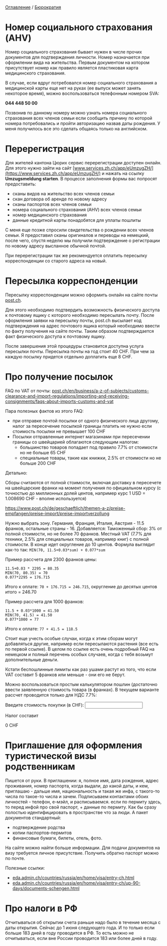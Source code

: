 [Оглавление](/faq/) / [Бюрократия](/faq/docs/Бюрократия.html)

# Номер социального страхования (AHV)
Номер социального страхования бывает нужен в числе прочих документов для подтверждения личности. Номер назначается при оформлении вида на жительства. Первым документом на котором присутствует номер как правило является пластиковая карта медицинского страхования. 

В случае, если вдруг потребовался номер социального страхования а медицинской карты еще нет на руках (ее выпуск может занять некоторое время), можно воспользоваться телефонным номером SVA:

**044 448 50 00**

Позвонив по данному номеру можно узнать номера социального страхования всех членов семьи если сообщить причину по которой номера потребовались и пройти авторизацию назвав даты рождения. У меня получилось все это сделать общаясь только на английском.


# Перерегистрация
Для жителей кантона Цюрих сервис перерегистрации доступен онлайн. Для этого нужно зайти на сайт [www.services.zh.ch/app/eUmzugZH/](https://www.services.zh.ch/app/eUmzugZH/) и нажать на ссылку **Umzugsmeldung starten**. В процессе заполнения формы вас попросят предоставить:
* сканы видов на жительство всех членов семьи
* скан договора об аренде по новому адресу
* сканы паспортов всех членов семьи
* номера социального страхования (AHV) всех членов семьи
* номер медицинского страхования
* данные кредитной карты понадобятся для уплаты пошлиты

С меня еще позже спросили свидетельства о рождении всех членов семьи. Я предоставил сканы оригиналов и переводы на немецкий, после чего, спустя неделю мы получили подтверждение о регистрации по новому адресу высланное обычной почтой.

При перерегистрации так же рекомендуется оплатить пересылку корреспонденции со старого адреса на новый.


# Пересылка корреспонденции
Пересылку корреспонденции можно оформить онлайн на сайте почты [post.ch](http://post.ch). 

Для этого необходимо подтвердить возможность физического доступа к почтовому ящику с которого необходимо пересылать почту. После оформления заявки на пересылку почты, post.ch высылает код подтверждения на адрес почтового ящика который необходимо ввести по факту получения на сайте почты. Таким образом подтверждается факт физического доступа к почтовому ящику. 

После завершения этой процедуры становится доступна услуга пересылки почты. Пересылка почты на год стоит 40 CHF. При чем за каждую посылку придется отдельно доплатить еще 8 CHF.

# Про получение посылок
FAQ по VAT от почты: [post.ch/en/business/a-z-of-subjects/customs-clearance-and-import-regulations/importing-and-receiving-consignments/faqs-about-imports-customs-and-vat](https://www.post.ch/en/business/a-z-of-subjects/customs-clearance-and-import-regulations/importing-and-receiving-consignments/faqs-about-imports-customs-and-vat)

Пара полезных фактов из этого FAQ:
* при отправке почтой посылки от одного физического лица другому, налог за пересечение посылкой границы платить не нужно если стоимость посылки не превышает 100 CHF
* Посылки отправленные интернет магазинами при пересечении границы со швейцарией облагаются следующим налогом:
    * большинство товаров попадает под правило 7.7% от стоимости но не больше 65 CHF
    * специальные товары, такие как книжки, 2.5% от стоимости но не больше 200 CHF

Детально:

Сборы считаются от полной стоимости, включая доставку в пересечете на швейцарские франки на момент получения по официальном курсу (с точностью до миллионных долей центов, например курс 1 USD = 1.008690 CHF - вполне используется)

https://www.post.ch/de/geschaeftlich/themen-a-z/preise-empfangen/preise-import/preise-importverzollung

Нужно выбрать зону. Германия, Франция, Италия, Австрия - 11.5 франков, остальные страны - 16.
Добавляется:
Таможенный сбор: 3% от полной стоимости, но не более 70 франков.
Местный VAT (7.7% для техники, 2.5% для специальных товаров, например книг) с полной стоимости.
В конце идет округление до 10 центов.
Формула выглядит как-то так: `MIN(70, 11.5+0.03*sum) + 0.077*sum`

Пример рассчета для 2300 франков цены:
```
11.5+0.03 * 2295 = 80.35
MIN(70, 80.35) = 70
0.077*2295 = 176.715
```

Итого к оплате: `70 + 176.715 = 246.715`, округление до десятых центов итого = 246.70

Пример рассчета для 1000 франков:
```
11.5 + 0.03*1000 = 41.50
MIN(70, 41.5) = 41.50
0.077*1000 = 77
```

Итого к оплате: `77 + 41.5 = 118.5`

Стоит еще учесть особые случаи, когда к этим сборам могут добавляться другие, например если пересылаются растения (все есть по первой ссылке). В целом по ссылке есть очень подробный FAQ на немецком и полный перечень особых случаев, когда с тебя возьмут дополнительные деньги.

Кстати беспошлинные лимиты как раз ушами растут из того, что если VAT составит 5 франков или меньше - они его не берут.

Можно воспользоваться простым калькулятором пошлин (достаточно ввести заявленную стоимость товара (в франках). В текущем варианте рассчет проводится только для НДС 7.7%:

Введите стоимость покупки (в CHF):
<input id="taxCalc" type="text" oninput="return calculateTax(event)" />

Налог составит
<div style="white-space: nowrap; display: inline-block;" id="taxResult">0</div>
CHF

# Приглашение для оформления туристической визы родственникам
Пишется от руки. В приглашении: я, полное имя, дата рождения, адрес проживания, номер паспорта, когда выдали, до какой даты, и кем, приглашаю - дальше имя, национальность и такая же инфа, с такого-то числа по такое-то числа и зачем. 
Подписываем контактами обоиx личностей - телефон, е-мэйл, и расписываемся.
если по пермиту здесь, то перед инфой про свой паспорт, + данные по пермиту. Как бы сразу полостью идентифицировать в пространстве что за люди. 
А пакет документов стандартный:
* подтверждение родства
* копии паспортов-пермитов
* финансовые бумаги, билеты, отель, фото. 

На сайте можно найти больше информации. Для подачи документов на визу требуется личное присутствие. Получить обратно паспорт можно по почте.

Полезные ссылки:
* [eda.admin.ch/countries/russia/en/home/visa/entry-ch.html](https://www.eda.admin.ch/countries/russia/en/home/visa/entry-ch.html)
* [eda.admin.ch/countries/russia/en/home/visa/entry-ch/up-90-days/documents-schengen.html](https://www.eda.admin.ch/countries/russia/en/home/visa/entry-ch/up-90-days/documents-schengen.html)

# Про налоги в РФ
Отчитываться об открытии счета раньше надо было в течение месяца с даты открытия. Сейчас до 1 июня следующего года. И то только если больше 183 дней в году проводится в РФ. То есть можно не отчитываться, если вне России проводится 183 или более дней в году.

<script>
function calculateTax(e) {
	var taxTotal = 0;
	var value = document.getElementById("taxCalc").value;
	var tax1 = Math.round(Math.min(11.5 + 0.03 * value, 70.0)*10) / 10.0;
	var vat = 0.077; // TODO: Implement selector (2.5% or 7.7% VAT)
	var vatTax = Math.round(vat * value * 10) / 10.0;
	if (vatTax > 5) {
		taxTotal = vatTax + tax1
	}
	document.getElementById("taxResult").innerHTML = taxTotal;
}
</script>


